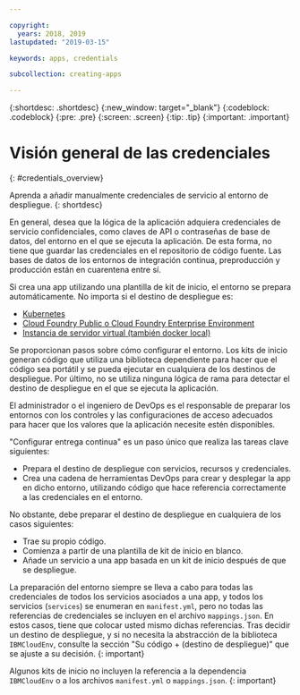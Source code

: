```yaml
---

copyright:
  years: 2018, 2019
lastupdated: "2019-03-15"

keywords: apps, credentials

subcollection: creating-apps

---
```


{:shortdesc: .shortdesc}
{:new_window: target="_blank"}
{:codeblock: .codeblock}
{:pre: .pre}
{:screen: .screen}
{:tip: .tip}
{:important: .important}

# Visión general de las credenciales
{: #credentials_overview}

Aprenda a añadir manualmente credenciales de servicio al entorno de despliegue.
{: shortdesc}

<!-- After PUP: Maybe provide links to the credentials section of the programming guides, such as https://cloud.ibm.com/docs/swift/cloudnative/configuration.html#configuration-->

En general, desea que la lógica de la aplicación adquiera credenciales de servicio confidenciales, como claves de API o contraseñas de base de datos, del entorno en el que se ejecuta la aplicación. De esta forma, no tiene que guardar las credenciales en el repositorio de código fuente. Las bases de datos de los entornos de integración continua, preproducción y producción están en cuarentena entre sí.

Si crea una app utilizando una plantilla de kit de inicio, el entorno se prepara automáticamente. No importa si el destino de despliegue es:
  * [Kubernetes](/docs/apps?topic=creating-apps-add-credentials-kube)
  * [Cloud Foundry Public o Cloud Foundry Enterprise Environment](/docs/apps?topic=creating-apps-add-credentials-cf)
  * [Instancia de servidor virtual (también docker local)](/docs/apps?topic=creating-apps-add-credentials-vsi)
  
Se proporcionan pasos sobre cómo configurar el entorno. Los kits de inicio generan código que utiliza una biblioteca dependiente para hacer que el código sea portátil y se pueda ejecutar en cualquiera de los destinos de despliegue. Por último, no se utiliza ninguna lógica de rama para detectar el destino de despliegue en el que se ejecuta la aplicación.

El administrador o el ingeniero de DevOps es el responsable de preparar los entornos con los controles y las configuraciones de acceso adecuados para hacer que los valores que la aplicación necesite estén disponibles.

"Configurar entrega continua" es un paso único que realiza las tareas clave siguientes:
 * Prepara el destino de despliegue con servicios, recursos y credenciales.
 * Crea una cadena de herramientas DevOps para crear y desplegar la app en dicho entorno, utilizando código que hace referencia correctamente a las credenciales en el entorno.

No obstante, debe preparar el destino de despliegue en cualquiera de los casos siguientes:
 * Trae su propio código.
 * Comienza a partir de una plantilla de kit de inicio en blanco.
 * Añade un servicio a una app basada en un kit de inicio después de que se despliegue.

La preparación del entorno siempre se lleva a cabo para todas las credenciales de todos los servicios asociados a una app, y todos los servicios (`services`) se enumeran en `manifest.yml`, pero no todas las referencias de credenciales se incluyen en el archivo `mappings.json`. En estos casos, tiene que colocar usted mismo dichas referencias. Tras decidir un destino de despliegue, y si no necesita la abstracción de la biblioteca `IBMCloudEnv`, consulte la sección "Su código + (destino de despliegue)"
que se ajuste a su decisión.
{: important}

Algunos kits de inicio no incluyen la referencia a la dependencia `IBMCloudEnv` o a los archivos `manifest.yml` o `mappings.json`.
{: important}
